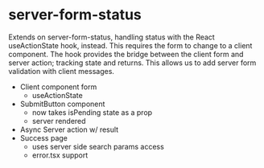 # server-form-status

Extends on server-form-status, handling status with the React 
useActionState hook, instead. This requires the form to change to
a client component. The hook provides the bridge between the client form
and server action; tracking state and returns. This allows us to add
server form validation with client messages.

* Client component form
  * useActionState 
* SubmitButton component
  * now takes isPending state as a prop
  * server rendered
* Async Server action w/ result
* Success page
  * uses server side search params access
  * error.tsx support 
